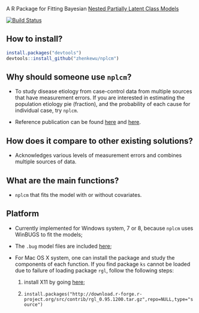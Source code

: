 A R Package for Fitting Bayesian [Nested Partially Latent Class Models](http://biostats.bepress.com/jhubiostat/paper276/) 

[![Build Status](https://travis-ci.org/zhenkewu/nplcm.svg?branch=master)](https://travis-ci.org/zhenkewu/nplcm)

How to install?
--------------
```r
install.packages("devtools")
devtools::install_github("zhenkewu/nplcm")
```

Why should someone use `nplcm`?
-------------------------------------

- To study disease etiology from case-control data from multiple sources that have measurement errors. If you are interested in estimating the population etiology pie (fraction), and the probability of each cause for individual case, try `nplcm`.

- Reference publication can be found [here](http://onlinelibrary.wiley.com/doi/10.1111/rssc.12101/abstract) and [here](http://biostats.bepress.com/jhubiostat/paper276/).

How does it compare to other existing solutions?
------------------------------------------------
- Acknowledges various levels of measurement errors and combines multiple sources
of data.

What are the main functions?
-----------------------------
- `nplcm` that fits the model with or without covariates.

Platform
---------
- Currently implemented for Windows system, 7 or 8, because `nplcm` uses WinBUGS
  to fit the models;
  
- The `.bug` model files are included [here](https://github.com/zhenkewu/bugs.models/tree/master/nplcm);

- For Mac OS X system, one can install the package and study the components of
  each function. If you find package `ks` cannot be loaded due to failure of 
  loading package `rgl`, follow the following steps:
  
    1. install X11 by going [here](http://xquartz.macosforge.org/trac/wiki/X112.7.7);
    
    2. `install.packages("http://download.r-forge.r-project.org/src/contrib/rgl_0.95.1200.tar.gz",repo=NULL,type="source")`

